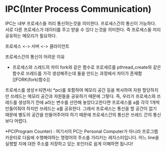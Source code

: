 # IPC(Inter Process Communication)

IPC는 내부 프로세스들 끼리 통신하는것을 의미한다.
프로세스간의 통신이 가능하다. 서로 다른 프로세스가 데이터를 주고 받을 수 있다 는것을 의미한다. 즉 프로세스들 끼리 공유하는 메모리가 필요하다.

프로세스 <-> 서버 <-> 클라이언트

프로세스간의 통신이 어려운 이유
- 프로세스와 스레드의 차이
fork와 같은 함수로 프로세르를 pthread_create와 같은 함수로 쓰레드를 가각 생성해주는데 둘을 만드는 과정에서 차이가 존재함
[[FORK(fork)함수]]

프로세스를 생성ㅎ되면서( *pc)를 포함하여 메모리 공간 등을 복사하여 자원 할당하지만
쓰레드는 메모리 공간과 자원들을 공유하기 때문에 그렇다. 즉, 우리가 프로세스와 쓰레드를 생성하기 전에 a라는 변수를 선언해 놓았다고한다면 프로세스를 a를 각각 1개씩 만들어줘야 하지만 쓰레드는 a를 공유한다. 그래서 프로세스는 통신을 할 공간이 없기 때문에 별도의 공간을 만들어주어야 하기 때문에 프로세스간의 통신은 쓰레드 간의 통신보다 어렵다.

*PC(Program Counter) : 여기서의 PC는 Personal Computer가 아니라 프로그램 카운터로 다음에 수행해야하는 명령어의 주소를 가리키는 레지스터입니다. 어느 line을 실행할 지에 대한 주소를 저장하고 있는 포인터로 쉽게 이해하면 됩니다!
